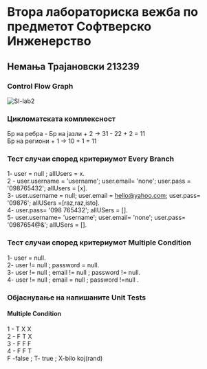 # Втора лабораториска вежба по предметот Софтверско Инженерство
## Немања Трајановски 213239
### Control Flow Graph

![SI-lab2](https://github.com/nemanjaTra/SI_2023_lab2_213239/assets/127133275/1104f311-0174-436b-84c3-b2c10157e6aa)


### Цикломатската комплексност
  Бр на ребра - Бр на јазли + 2 -> 31 - 22 + 2 = 11 </br>
  Бр на региони + 1 ->  10 + 1 = 11  
### Тест случаи според критериумот Every Branch

1- user = null ; allUsers = x.</br>
2 - user.username = 'username'; user.email= 'none'; user.pass = '098765432'; allUsers = [x].</br>
3- user.username = null; user.email = hello@yahoo.com; user.pass= '09876'; allUSers =[raz,raz,isto].</br>
4- user.pass= '098 765432'; allUSers = [].</br>
5- user.username= 'username'; user.email= 'none'; user.pass= '0987654@&'; allUSers = [].  

### Тест случаи според критериумот Multiple Condition
1- user = null.</br>
2- user != null ; password = null.</br>
3- user != null ; email != null ; password != null.</br>
4- user != null ; email = null ; password !=null .

### Објаснување на напишаните Unit Tests
#### Multiple Condition
1 - T X X</br>
2 - F T X</br>
3 - F F F</br>
4 - F F T</br>
F -false  ;  T- true  ;  X-bilo koj(rand)
